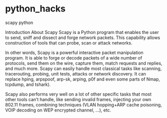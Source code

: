 # python_hacks
scapy python

Introduction
About Scapy
Scapy is a Python program that enables the user to send, sniff and dissect and forge network packets. 
This capability allows construction of tools that can probe, scan or attack networks.

In other words, Scapy is a powerful interactive packet manipulation program. 
It is able to forge or decode packets of a wide number of protocols, send them on the wire,
capture them, match requests and replies, and much more. Scapy can easily handle most classical tasks like scanning,
tracerouting, probing, unit tests, attacks or network discovery. It can replace hping,
arpspoof, arp-sk, arping, p0f and even some parts of Nmap, tcpdump, and tshark).


Scapy also performs very well on a lot of other specific tasks that most other tools can’t handle,
like sending invalid frames, injecting your own 802.11 frames, combining techniques 
(VLAN hopping+ARP cache poisoning, VOIP decoding on WEP encrypted channel, …), etc.
